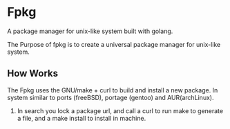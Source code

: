 # Fpkg
A package manager for unix-like system built with golang.

The Purpose of fpkg is to create a universal package manager for unix-like system.

## How Works

The Fpkg uses the GNU/make + curl to build and install a new package. In system similar to ports (freeBSD), portage (gentoo) and AUR(archLinux).

1. In search you lock a package url, and call a curl to run make to generate a file, and a make install to install in machine. 
